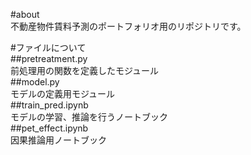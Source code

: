#about  
不動産物件賃料予測のポートフォリオ用のリポジトリです。  

#ファイルについて  
##pretreatment.py  
前処理用の関数を定義したモジュール  
##model.py  
モデルの定義用モジュール  
##train_pred.ipynb  
モデルの学習、推論を行うノートブック  
##pet_effect.ipynb  
因果推論用ノートブック  
